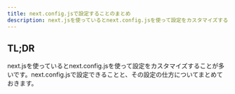 ```yaml
---
title: next.config.jsで設定することのまとめ
description: next.jsを使っているとnext.config.jsを使って設定をカスタマイズすることが多いです。next.config.jsで設定できることと、その設定の仕方についてまとめておきます。
---
```


## TL;DR

next.jsを使っているとnext.config.jsを使って設定をカスタマイズすることが多いです。next.config.jsで設定できることと、その設定の仕方についてまとめておきます。